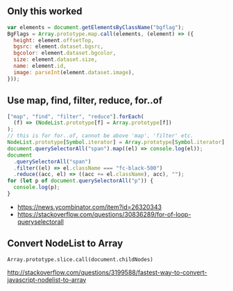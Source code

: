 ## Only this worked

```javascript
var elements = document.getElementsByClassName("bgflag");
BgFlags = Array.prototype.map.call(elements, (element) => ({
  height: element.offsetTop,
  bgsrc: element.dataset.bgsrc,
  bgcolor: element.dataset.bgcolor,
  size: element.dataset.size,
  name: element.id,
  image: parseInt(element.dataset.image),
}));
```

## Use map, find, filter, reduce, for..of

```javascript
["map", "find", "filter", "reduce"].forEach(
  (f) => (NodeList.prototype[f] = Array.prototype[f])
);
// this is for for..of, cannot be above 'map', 'filter' etc.
NodeList.prototype[Symbol.iterator] = Array.prototype[Symbol.iterator];
document.querySelectorAll("span").map((el) => console.log(el));
document
  .querySelectorAll("span")
  .filter((el) => el.className === "fc-black-500")
  .reduce((acc, el) => ((acc += el.className), acc), "");
for (let p of document.querySelectorAll("p")) {
  console.log(p);
}
```

- https://news.ycombinator.com/item?id=26320343
- https://stackoverflow.com/questions/30836289/for-of-loop-queryselectorall

## Convert NodeList to Array

`Array.prototype.slice.call(document.childNodes)`

http://stackoverflow.com/questions/3199588/fastest-way-to-convert-javascript-nodelist-to-array
